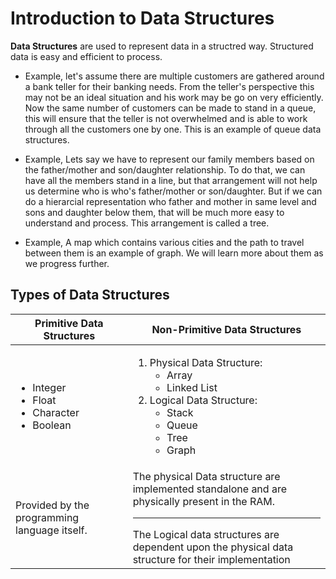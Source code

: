 # Introduction to Data Structures

**Data Structures** are used to represent data in a structred way. Structured data is easy and efficient to process.

- Example, let's assume there are multiple customers are gathered around a bank teller for their banking needs. From the teller's perspective this may not be an ideal situation and his work may be go on very efficiently. Now the same number of customers can be made to stand in a queue, this will ensure that the teller is not overwhelmed and is able to work through all the customers one by one. This is an example of queue data structures.

- Example, Lets say we have to represent our family members based on the father/mother and son/daughter relationship. To do that, we can have all the members stand in a line, but that arrangement will not help us determine who is who's father/mother or son/daughter. But if we can do a hierarcial representation who father and mother in same level and sons and daughter below them, that will be much more easy to understand and process. This arrangement is called a tree.

- Example, A map which contains various cities and the path to travel between them is an example of graph. We will learn more about them as we progress further.

## Types of Data Structures

| Primitive Data Structures                                                 | Non-Primitive Data Structures                                                                                                                                                                           |
| ------------------------------------------------------------------------- | ------------------------------------------------------------------------------------------------------------------------------------------------------------------------------------------------------- |
| <ul><li>Integer</li><li>Float</li><li>Character</li><li>Boolean</li></ul> | <ol><li>Physical Data Structure:<ul><li>Array</li><li>Linked List</li></ul></li><li>Logical Data Structure:<ul><li>Stack</li><li>Queue</li><li>Tree</li><li>Graph</li></ul></li></ol>                   |
| Provided by the programming language itself.                              | The physical Data structure are implemented standalone and are physically present in the RAM. <hr/> The Logical data structures are dependent upon the physical data structure for their implementation |
